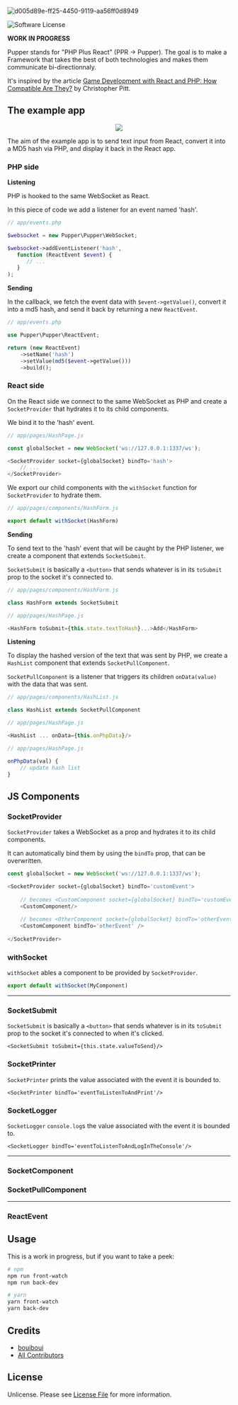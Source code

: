 ![d005d89e-ff25-4450-9119-aa56ff0d8949](https://user-images.githubusercontent.com/3274103/31629229-4859fe88-b2b3-11e7-85fb-66c35710f607.png)

![Software License][ico-license]

**WORK IN PROGRESS**

Pupper stands for "PHP Plus React" (PPR -> Pupper). The goal is to make a Framework that takes the best of both technologies and makes them communicate bi-directionnaly.

It's inspired by the article [Game Development with React and PHP: How Compatible Are They?](https://www.sitepoint.com/game-development-with-reactjs-and-php-how-compatible-are-they/?mkt_tok=eyJpIjoiTUdZek9URTFNR1JrTVRCaCIsInQiOiJxbnB6Z0JVNDBtdFRvSWFMMStkcmhuWGIrMkdDWlhwS1VSMGFGN1hwb0pxTUxcL1VBc015UmxEQ3J3VDBSSkFRNjh2ejVTdEluXC9QcEppT0VXQ3kybkxaMTZJSnExT1BJRjB3TFwvaTEyOWNCQkd4ZlZtcVlEK0hKSlFxKzE1WEhPTCJ9) by Christopher Pitt.

## The example app

<p align="center">
  <img src="https://user-images.githubusercontent.com/3274103/31654109-3b836c0e-b325-11e7-9616-aae18d76b152.png" />
</p>

The aim of the example app is to send text input from React, convert it into a MD5 hash via PHP, and display it back in the React app.

### PHP side

**Listening**

PHP is hooked to the same WebSocket as React. 

In this piece of code we add a listener for an event named 'hash'.

```php
// app/events.php

$websocket = new Pupper\Pupper\WebSocket;

$websocket->addEventListener('hash', 
   function (ReactEvent $event) {
      // ...
   }
);
```
**Sending**

In the callback, we fetch the event data with `$event->getValue()`, convert it into a md5 hash, and send it back by returning a new `ReactEvent`.
```php
// app/events.php

use Pupper\Pupper\ReactEvent;

return (new ReactEvent)
    ->setName('hash')
    ->setValue(md5($event->getValue()))
    ->build();
```

### React side
On the React side we connect to the same WebSocket as PHP and create a `SocketProvider` that hydrates it to its child components.

We bind it to the 'hash' event.
```js
// app/pages/HashPage.js

const globalSocket = new WebSocket('ws://127.0.0.1:1337/ws');

<SocketProvider socket={globalSocket} bindTo='hash'>
    // ...
</SocketProvider>
```

We export our child components with the `withSocket` function for `SocketProvider` to hydrate them.
```js
// app/pages/components/HashForm.js

export default withSocket(HashForm)
```

**Sending**

To send text to the 'hash' event that will be caught by the PHP listener, we create a component that extends `SocketSubmit`. 

`SocketSubmit` is basically a `<button>` that sends whatever is in its `toSubmit` prop to the socket it's connected to.

```js
// app/pages/components/HashForm.js

class HashForm extends SocketSubmit

// app/pages/HashPage.js

<HashForm toSubmit={this.state.textToHash}...>Add</HashForm>
```
**Listening**

To display the hashed version of the text that was sent by PHP, we create a `HashList` component that extends `SocketPullComponent`. 

`SocketPullComponent` is a listener that triggers its children `onData(value)` with the data that was sent.

```js
// app/pages/components/HashList.js

class HashList extends SocketPullComponent

// app/pages/HashPage.js

<HashList ... onData={this.onPhpData}/>

// app/pages/HashPage.js

onPhpData(val) {
    // update hash list
}
```

## JS Components
### SocketProvider

`SocketProvider` takes a WebSocket as a prop and hydrates it to its child components.

It can automatically bind them by using the `bindTo` prop, that can be overwritten.

```js
const globalSocket = new WebSocket('ws://127.0.0.1:1337/ws');

<SocketProvider socket={globalSocket} bindTo='customEvent'>
    
    // becomes <CustomComponent socket={globalSocket} bindTo='customEvent'/>
    <CustomComponent/>
       
    // becomes <OtherComponent socket={globalSocket} bindTo='otherEvent'/>
    <CustomComponent bindTo='otherEvent' />
    
</SocketProvider>
```

### withSocket

`withSocket` ables a component to be provided by `SocketProvider`.
```js
export default withSocket(MyComponent)
```

---

### SocketSubmit

`SocketSubmit` is basically a `<button>` that sends whatever is in its `toSubmit` prop to the socket it's connected to when it's clicked.

```
<SocketSubmit toSubmit={this.state.valueToSend}/>
```
### SocketPrinter

`SocketPrinter` prints the value associated with the event it is bounded to.

```
<SocketPrinter bindTo='eventToListenToAndPrint'/>
```
### SocketLogger

`SocketLogger` `console.log`s the value associated with the event it is bounded to.

```
<SocketLogger bindTo='eventToListenToAndLogInTheConsole'/>
```

---

### SocketComponent
### SocketPullComponent

---

### ReactEvent

## Usage

This is a work in progress, but if you want to take a peek:
```bash
# npm
npm run front-watch
npm run back-dev

# yarn
yarn front-watch
yarn back-dev
```

## Credits

- [bouiboui][link-author]
- [All Contributors][link-contributors]

## License

Unlicense. Please see [License File](LICENSE.md) for more information.

[ico-license]: https://img.shields.io/badge/license-Unlicense-brightgreen.svg?style=flat-square

[link-author]: https://github.com/bouiboui
[link-contributors]: ../../contributors

